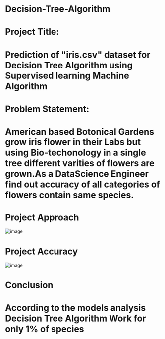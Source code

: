 # Decision-Tree-Algorithm
# Project Title: 

# Prediction of "iris.csv" dataset for Decision Tree Algorithm using Supervised learning Machine Algorithm

# Problem Statement:

# American based Botonical Gardens grow iris flower in their Labs but using Bio-techonology in a single tree different varities of flowers are grown.As a DataScience Engineer find out accuracy of all categories of flowers contain same species.

# Project Approach

![image](https://github.com/mandesandeep2002/Decision-Tree-Algorithm/assets/143246393/55c8e837-e413-440a-be29-14aec6a8ee5e)

# Project Accuracy

![image](https://github.com/mandesandeep2002/Decision-Tree-Algorithm/assets/143246393/53e222f8-c05c-40ab-b607-c0925ee7c680)

# Conclusion
# According to the models analysis Decision Tree Algorithm Work for only 1% of species
